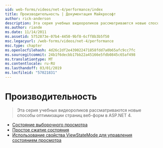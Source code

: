 ```yaml
---
uid: web-forms/videos/net-4/performance/index
title: Производительность | Документация Майкрософт
author: rick-anderson
description: Эта серия учебных видеороликов рассматриваются новые способы оптимизации страниц веб-форм в ASP.NET 4.
ms.author: riande
ms.date: 11/14/2011
ms.assetid: 5752873e-07b4-4450-9bf8-6cff8b3b5f50
msc.legacyurl: /web-forms/videos/net-4/performance
msc.type: chapter
ms.openlocfilehash: 4d26c2df2e439022471858fdd7a0b65afc9cc7fc
ms.sourcegitcommit: 24b1f6decbb17bb22a45166e5fdb0845c65af498
ms.translationtype: MT
ms.contentlocale: ru-RU
ms.lasthandoff: 03/01/2019
ms.locfileid: "57021831"
---
```

<a name="performance"></a>Производительность
====================
> Эта серия учебных видеороликов рассматриваются новые способы оптимизации страниц веб-форм в ASP.NET 4.


- [Состояние выборочного просмотра](aspnet-4-quick-hit-selective-view-state.md)
- [Простое сжатие состояния](aspnet-4-quick-hit-easy-state-compression.md)
- [Использование свойства ViewStateMode для управления состоянием просмотра](how-do-i-use-the-viewstatemode-property-for-managing-viewstate.md)

